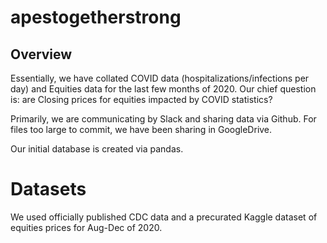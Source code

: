 # apestogetherstrong

## Overview
Essentially, we have collated COVID data (hospitalizations/infections per day) and Equities data for the last few months of 2020.
Our chief question is: are Closing prices for equities impacted by COVID statistics?

Primarily, we are communicating by Slack and sharing data via Github.  For files too large to commit, we have been sharing in GoogleDrive.

Our initial database is created via pandas.

# Datasets

We used officially published CDC data and a precurated Kaggle dataset of equities prices for Aug-Dec of 2020.
